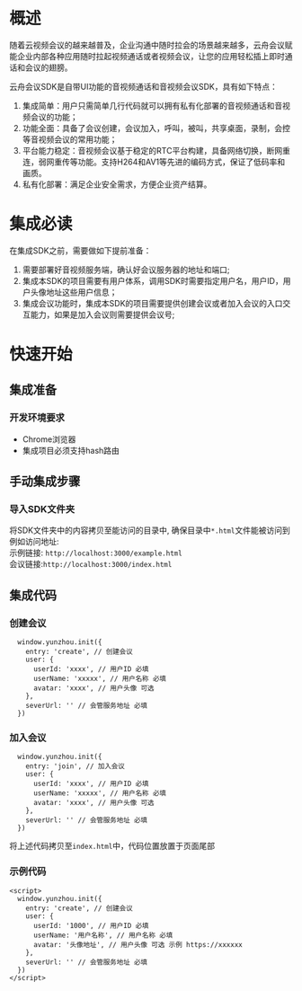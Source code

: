 # 概述

随着云视频会议的越来越普及，企业沟通中随时拉会的场景越来越多，云舟会议赋能企业内部各种应用随时拉起视频通话或者视频会议，让您的应用轻松插上即时通话和会议的翅膀。

云舟会议SDK是自带UI功能的音视频通话和音视频会议SDK，具有如下特点：
1. 集成简单：用户只需简单几行代码就可以拥有私有化部署的音视频通话和音视频会议的功能；
2. 功能全面：具备了会议创建，会议加入，呼叫，被叫，共享桌面，录制，会控等音视频会议的常用功能；
3. 平台能力稳定：音视频会议基于稳定的RTC平台构建，具备网络切换，断网重连，弱网重传等功能。支持H264和AV1等先进的编码方式，保证了低码率和画质。
4. 私有化部署：满足企业安全需求，方便企业资产结算。

# 集成必读

在集成SDK之前，需要做如下提前准备：
1. 需要部署好音视频服务端，确认好会议服务器的地址和端口;
2. 集成本SDK的项目需要有用户体系，调用SDK时需要指定用户名，用户ID，用户头像地址这些用户信息；
3. 集成会议功能时，集成本SDK的项目需要提供创建会议或者加入会议的入口交互能力，如果是加入会议则需要提供会议号;

# 快速开始

## 集成准备

### 开发环境要求

- Chrome浏览器
- 集成项目必须支持hash路由

## 手动集成步骤
### 导入SDK文件夹
将SDK文件夹中的内容拷贝至能访问的目录中, 确保目录中<code>*.html</code>文件能被访问到<br/> 
例如访问地址: <br/>
示例链接: <code>http://localhost:3000/example.html</code><br/>
会议链接:<code>http://localhost:3000/index.html</code>


## 集成代码
### 创建会议
```
  window.yunzhou.init({
    entry: 'create', // 创建会议
    user: {
      userId: 'xxxx', // 用户ID 必填
      userName: 'xxxxx', // 用户名称 必填
      avatar: 'xxxx', // 用户头像 可选
    },
    severUrl: '' // 会管服务地址 必填
  })
```
### 加入会议
```
  window.yunzhou.init({
    entry: 'join', // 加入会议
    user: {
      userId: 'xxxx', // 用户ID 必填
      userName: 'xxxxx', // 用户名称 必填
      avatar: 'xxxx', // 用户头像 可选
    },
    severUrl: '' // 会管服务地址 必填
  })
```
将上述代码拷贝至<code>index.html</code>中，代码位置放置于页面尾部
### 示例代码

```
<script>
  window.yunzhou.init({
    entry: 'create', // 创建会议
    user: {
      userId: '1000', // 用户ID 必填
      userName: '用户名称', // 用户名称 必填
      avatar: '头像地址', // 用户头像 可选 示例 https://xxxxxx
    },
    severUrl: '' // 会管服务地址 必填
  })
</script>
```
